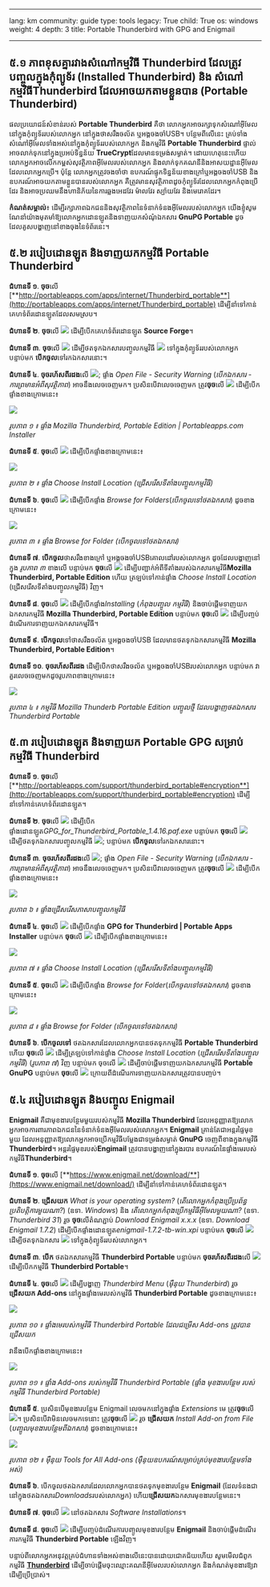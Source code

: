 

---

lang: km
community: guide
type: tools
legacy: True
child: True
os: windows
weight: 4
depth: 3
title: Portable Thunderbird with GPG and Enigmail

---

## ៥.១ ភាពខុសគ្នារវាងសំណៅកម្មវិធី Thunderbird ដែលត្រូវបញ្ចូលក្នុងកុំព្យូទ័រ (Installed Thunderbird) និង សំណៅកម្មវិធីThunderbird ដែលអាចយកតាមខ្លួនបាន (Portable Thunderbird)

ផលប្រយោជន៍សំខាន់របស់ **Portable Thunderbird** គឺថា លោកអ្នកអាចរក្សាទុកសំណៅអ៊ីមែលនៅក្នុងកុំព្យូទ័ររបស់លោកអ្នក នៅក្នុងថាសរឹងចល័ត ឬអង្គចងចាំUSB។ បន្ថែមពីលើនេះ គ្រប់ទាំងសំណៅអ៊ីមែលទាំងអស់នៅក្នុងកុំព្យូទ័ររបស់លោកអ្នក និងកម្មវិធី **Portable Thunderbird** ផ្ទាល់ អាចលាក់ទុកនៅក្នុងប្រអប់ទិន្នន័យ **TrueCrypt**ដែលមានទម្រង់សម្ងាត់។  ដោយហេតុនេះហើយ លោកអ្នកអាចលើកកម្ពស់សុវត្ថិភាពអ៊ីមែលរបស់លោកអ្នក និងលាក់ទុកគណនីនិងអាសយដ្ឋានអ៊ីមែលដែលលោកអ្នកប្រើ។ ប៉ុន្តែ លោកអ្នកត្រូវចងចាំថា ឧបករណ៍ផ្ទុកទិន្នន័យខាងក្រៅឬអង្គចងចាំUSB និងឧបករណ៍អាចយកតាមខ្លួនបានរបស់លោកអ្នក គឺត្រូវមានសុវត្ថិភាពដូចកុំព្យូទ័រដែលលោកអ្នកកំពុងប្រើដែរ និងអាចប្រឈមនឹងហានិភ័យនៃការឆ្លងអេដវែរ ម៉ាលវែរ ស្ប៉ាយវែរ និងមេរោគដែរ។

**កំណត់សម្គាល់**៖ ដើម្បីរក្សាភាពឯកជននិងសុវត្ថិភាពនៃទំនាក់ទំនងអ៊ីមែលរបស់លោកអ្នក យើងខ្ញុំសូមណែនាំយ៉ាងមុតមាំឱ្យលោកអ្នកដោនឡូតនិងទាញយកសំណុំឯកសារ **GnuPG Portable** ដូចដែលគូសបង្ហាញនៅខាងចុងនៃទំព័រនេះ។

## ៥.២ របៀបដោនឡូត និងទាញយកកម្មវិធី Portable Thunderbird ##
**ជំហានទី ១**. **ចុច**លើ [**http://portableapps.com/apps/internet/Thunderbird_portable**](http://portableapps.com/apps/internet/Thunderbird_portable) ដើម្បីនាំទៅកាន់គេហទំព័រដោនឡូតដែលសមស្រប។

**ជំហានទី ២**. **ចុច**លើ ![](/sbox/screen/thunderbirdportable-en-1/01.png) ដើម្បីបើកគេហទំព័រដោនឡូត **Source Forge**។

**ជំហានទី ៣**. **ចុច**លើ ![](/sbox/screen/thunderbirdportable-en-1/02.png) ដើម្បីថតទុកឯកសារបញ្ចូលកម្មវិធី ![](/sbox/screen/thunderbirdportable-en-1/03.png) ទៅក្នុងកុំព្យូទ័ររបស់លោកអ្នក បន្ទាប់មក **បើកចូល**ទៅរកឯកសារនោះ។

**ជំហានទី ៤**. **ចុចរហ័សពីរដង**លើ ![](/sbox/screen/thunderbirdportable-en-1/03.png); ផ្ទាំង *Open File - Security Warning* (*បើកឯកសារ - ការព្រមានអំពីសុវត្ថិភាព*) អាចនឹងលេចចេញមក។ ប្រសិនបើវាលេចចេញមក ត្រូវ**ចុច**លើ ![](/sbox/screen/thunderbirdportable-en-1/04.png) ដើម្បីបើកផ្ទាំងខាងក្រោមនេះ៖

![](/sbox/screen/thunderbirdportable-en-1/05.png)

*រូបភាព ១ ៖ ផ្ទាំង Mozilla Thunderbird, Portable Edition | Portableapps.com Installer*

**ជំហានទី ៥**. **ចុច**លើ ![](/sbox/screen/thunderbirdportable-en-1/06.png) ដើម្បីបើកផ្ទាំងខាងក្រោមនេះ៖

![](/sbox/screen/thunderbirdportable-en-1/07.png)

*រូបភាព ២ ៖ ផ្ទាំង Choose Install Location (ជ្រើសរើសទីតាំងបញ្ចូលកម្មវិធី)*

**ជំហានទី ៦**. **ចុច**លើ ![](/sbox/screen/thunderbirdportable-en-1/08.png) ដើម្បីបើកផ្ទាំង *Browse for Folders*(*បើកចូលទៅថតឯកសារ*) ដូចខាងក្រោមនេះ៖

![](/sbox/screen/thunderbirdportable-en-1/09.png)

*រូបភាព ៣ ៖ ផ្ទាំង Browse for Folder (បើកចូលទៅថតឯកសារ)*

**ជំហានទី ៧**.  **បើកចូល**ថាសរឹងខាងក្រៅ ឬអង្គចងចាំUSBគោលដៅរបស់លោកអ្នក ដូចដែលបង្ហាញនៅក្នុង *រូបភាព ៣* ខាងលើ បន្ទាប់មក **ចុច**លើ ![](/sbox/screen/thunderbirdportable-en-1/10.png) ដើម្បីបញ្ជាក់អំពីទីតាំងរបស់ឯកសារកម្មវិធី**Mozilla Thunderbird, Portable Edition** ហើយ ត្រឡប់ទៅកាន់ផ្ទាំង *Choose Install Location* (ជ្រើសរើសទីតាំងបញ្ចូលកម្មវិធី) វិញ។ 

**ជំហានទី ៨**.  **ចុច**លើ ![](/sbox/screen/thunderbirdportable-en-1/11.png) ដើម្បីបើកផ្ទាំង*Installing* (*កំពុងបញ្ចូល     កម្មវិធី*) និងចាប់ផ្តើមទាញយកឯកសារកម្មវិធី **Mozilla Thunderbird, Portable Edition** បន្ទាប់មក **ចុច**លើ ![](/sbox/screen/thunderbirdportable-en-1/12.png) ដើម្បីបញ្ចប់ដំណើរការទាញយកឯកសារកម្មវិធី។

**ជំហានទី ៩**.  **បើកចូល**ទៅថាសរឹងចល័ត ឬអង្គចងចាំUSB ដែលមានថតទុកឯកសារកម្មវិធី **Mozilla Thunderbird, Portable Edition**។

**ជំហានទី ១០**.  **ចុចរហ័សពីរដង** ដើម្បីបើកថាសរឹងចល័ត ឬអង្គចងចាំUSBរបស់លោកអ្នក បន្ទាប់មក វាគួរលេចចេញមកដូចរូបភាពខាងក្រោមនេះ៖

![](/sbox/screen/thunderbirdportable-en-1/13.png)

*រូបភាព ៤ ៖ កម្មវិធី Mozilla Thunderb Portable Edition បញ្ចូលថ្មី ដែលបង្ហាញថតឯកសារ Thunderbird Portable*

## ៥.៣ របៀបដោនឡូត និងទាញយក Portable GPG សម្រាប់កម្មវិធី Thunderbird ##

**ជំហានទី ១**.  **ចុច**លើ [**http://portableapps.com/support/thunderbird_portable#encryption**](http://portableapps.com/support/thunderbird_portable#encryption) ដើម្បីនាំទៅកាន់គេហទំព័រដោនឡូត។

**ជំហានទី ២**. **ចុច**លើ ![](/sbox/screen/thunderbirdportable-en-1/17.png) ដើម្បីបើកផ្ទាំងដោនឡូត*GPG_for_Thunderbird_Portable_1.4.16.paf.exe* បន្ទាប់មក **ចុច**លើ ![](/sbox/screen/thunderbirdportable-en-1/02.png) ដើម្បីថតទុកឯកសារបញ្ចូលកម្មវិធី ![](/sbox/screen/thunderbirdportable-en-1/18.png); បន្ទាប់មក **បើកចូល**ទៅរកឯកសារនោះ។

**ជំហានទី ៣**. **ចុចរហ័សពីរដង**លើ ![](/sbox/screen/thunderbirdportable-en-1/18.png); ផ្ទាំង *Open File - Security Warning* (*បើកឯកសារ - ការព្រមានអំពីសុវត្ថិភាព*) អាចនឹងលេចចេញមក។ ប្រសិនបើវាលេចចេញមក ត្រូវ**ចុច**លើ ![](/sbox/screen/thunderbirdportable-en-1/04.png) ដើម្បីបើកផ្ទាំងខាងក្រោមនេះ៖

![](/sbox/screen/thunderbirdportable-en-1/19.png)

*រូបភាព ៦ ៖ ផ្ទាំងជ្រើសរើសភាសាបញ្ចូលកម្មវិធី*

**ជំហានទី ៤**. **ចុច**លើ ![](/sbox/screen/thunderbirdportable-en-1/10.png) ដើម្បីបើកផ្ទាំង **GPG for Thunderbird | Portable Apps Installer** បន្ទាប់មក **ចុច**លើ ![](/sbox/screen/thunderbirdportable-en-1/06.png) ដើម្បីបើកផ្ទាំងខាងក្រោមនេះ៖

![](/sbox/screen/thunderbirdportable-en-1/20.png)

*រូបភាព ៧ ៖ ផ្ទាំង Choose Install Location (ជ្រើសរើសទីតាំងបញ្ចូលកម្មវិធី)*

**ជំហានទី ៥**. **ចុច**លើ ![](/sbox/screen/thunderbirdportable-en-1/08.png) ដើម្បីបើកផ្ទាំង *Browse for Folder*(*បើកចូលទៅថតឯកសារ*) ដូចខាងក្រោមនេះ៖

![](/sbox/screen/thunderbirdportable-en-1/21.png)

*រូបភាព ៨ ៖ ផ្ទាំង Browse for Folder (បើកចូលទៅថតឯកសារ)*

**ជំហានទី ៦**. **បើកចូលទៅ** ថតឯកសារដែលលោកអ្នកបានថតទុកកម្មវិធី **Portable Thunderbird** ហើយ **ចុច**លើ ![](/sbox/screen/thunderbirdportable-en-1/10.png) ដើម្បីត្រឡប់ទៅកាន់ផ្ទាំង *Choose Install Location* (*ជ្រើសរើសទីតាំងបញ្ចូលកម្មវិធី*) (*រូបភាព ៧*) វិញ បន្ទាប់មក ចុចលើ ![](/sbox/screen/thunderbirdportable-en-1/11.png) ដើម្បីចាប់ផ្តើមទាញយកឯកសារកម្មវិធី **Portable GnuPG** បន្ទាប់មក **ចុច**លើ ![](/sbox/screen/thunderbirdportable-en-1/12.png) ក្រោយពីដំណើរការទាញយកឯកសារត្រូវបានបញ្ចប់។

## ៥.៤ របៀបដោនឡូត និងបញ្ចូល Enigmail ##

**Enigmail** គឺជាមុខងារបន្ថែមមួយរបស់កម្មវិធី **Mozilla Thunderbird** ដែលអនុញ្ញាតឱ្យលោកអ្នកអាចការពារភាពឯកជននៃទំនាក់ទំនងអ៊ីមែលរបស់លោកអ្នក។ **Enigmail** គ្រាន់តែជាអន្តរផ្ទៃមុខមួយ ដែលអនុញ្ញាតឱ្យលោកអ្នកអាចប្រើកម្មវិធីបម្លែងជាទម្រង់សម្ងាត់ **GnuPG** ចេញពីខាងក្នុងកម្មវិធី **Thunderbird**។ អន្តរផ្ទៃមុខរបស់**Engimail** ត្រូវបានបង្ហាញនៅក្នុងរបារ ឧបករណ៍នៃផ្ទាំងមេរបស់កម្មវិធី**Thunderbird**។ 

**ជំហានទី ១**. **ចុច**លើ [**https://www.enigmail.net/download/**](https://www.enigmail.net/download/) ដើម្បីនាំទៅកាន់គេហទំព័រដោនឡូត។

**ជំហានទី ២**. **ជ្រើសយក** *What is your operating system?* (*តើលោកអ្នកកំពុងប្រើប្រព័ន្ធប្រតិបត្តិការមួយណា?*) (ឧទា. *Windows*) និង *តើលោកអ្នកកំពុងប្រើកម្មវិធីអ៊ីមែលមួយណា?* (ឧទា. *Thunderbird 31*) រួច **ចុច**លើតំណភ្ជាប់ *Download Enigmail x.x.x* (ឧទា. *Download Enigmail 1.7.2*) ដើម្បីបើកផ្ទាំងដោនឡូត*enigmail-1.7.2-tb-win.xpi* បន្ទាប់មក **ចុច**លើ ![](/sbox/screen/thunderbirdportable-en-1/25.png) ដើម្បីថតទុកឯកសារ ![](/sbox/screen/thunderbirdportable-en-1/26.png) ទៅក្នុងកុំព្យូទ័ររបស់លោកអ្នក។

**ជំហានទី ៣**. **បើក** ថតឯកសារកម្មវិធី **Thunderbird Portable** បន្ទាប់មក **ចុចរហ័សពីរដង**លើ ![](/sbox/screen/thunderbirdportable-en-1/14.png) ដើម្បីបើកកម្មវិធី **Thunderbird Portable**។

**ជំហានទី ៤**. **ចុច**លើ ![](/sbox/screen/thunderbirdportable-en-1/27.png) ដើម្បីបង្ហាញ *Thunderbird Menu* (*ម៉ឺនុយ Thunderbird*) រួច **ជ្រើសយក Add-ons** នៅក្នុងផ្ទាំងមេរបស់កម្មវិធី **Thunderbird Portable** ដូចខាងក្រោមនេះ៖

![](/sbox/screen/thunderbirdportable-en-1/28.png)

*រូបភាព ១០ ៖ ផ្ទាំងមេរបស់កម្មវិធី Thunderbird Portable ដែលជម្រើស Add-ons ត្រូវបានជ្រើសយក*

វានឹងបើកផ្ទាំងខាងក្រោមនេះ៖

![](/sbox/screen/thunderbirdportable-en-1/29.png)

*រូបភាព ១១ ៖ ផ្ទាំង Add-ons របស់កម្មវិធី Thunderbird Portable (ផ្ទាំង មុខងារបន្ថែម របស់កម្មវិធី Thunderbird Portable)*

**ជំហានទី ៥**. ប្រសិនបើមុខងារបន្ថែម Enigmail លេចមកនៅក្នុងផ្ទាំង *Extensions* មេ  ត្រូវ**ចុច**លើ ![](/sbox/screen/thunderbirdportable-en-1/30.png)។ ប្រសិនបើវាមិនលេចមកទេនោះ ត្រូវ**ចុច**លើ ![](/sbox/screen/thunderbirdportable-en-1/31.png) រួច **ជ្រើសយក** *Install Add-on from File* (*បញ្ចូលមុខងារបន្ថែមពីឯកសារ*) ដូចខាងក្រោមនេះ៖  

![](/sbox/screen/thunderbirdportable-en-1/32.png)

*រូបភាព ១២ ៖ ម៉ឺនុយ Tools for All Add-ons (ម៉ឺនុយឧបករណ៍សម្រាប់គ្រប់មុខងារបន្ថែមទាំងអស់)*

**ជំហានទី ៦**. បើកចូលថតឯកសារដែលលោកអ្នកបានថតទុកមុខងារបន្ថែម **Enigmail** (ដែលទំនងជានៅក្នុងថតឯកសារ*Downloads*របស់លោកអ្នក) ហើយ**ជ្រើសយក**ឯកសារមុខងារបន្ថែមនេះ។

**ជំហានទី ៧**.  **ចុច**លើ ![](/sbox/screen/thunderbirdportable-en-1/33.png) នៅថតឯកសារ *Software Installations*។

**ជំហានទី ៨**. **ចុច**លើ ![](/sbox/screen/thunderbirdportable-en-1/34.png) ដើម្បីបញ្ចប់ដំណើរការបញ្ចូលមុខងារបន្ថែម **Enigmail** និងចាប់ផ្តើមដំណើរការកម្មវិធី **Thunderbird Portable** ឡើងវិញ។

បន្ទាប់ពីលោកអ្នកអនុវត្តគ្រប់ជំហានទាំងអស់ខាងលើនេះបានដោយជោគជ័យហើយ សូមមើលជំពូកកម្មវិធី [**Thunderbird**](/km/thunderbird_main) ដើម្បីចាប់ផ្តើមចុះឈ្មោះគណនីអ៊ីមែលរបស់លោកអ្នក និងកំណត់មុខងារឱ្យវាដើម្បីប្រើប្រាស់។

